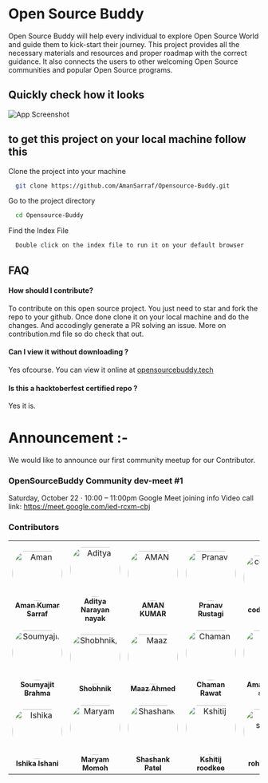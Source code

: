 # Open Source Buddy

Open Source Buddy will help every individual to explore Open Source World and guide them to kick-start their journey. This project provides all the necessary materials and resources and proper roadmap with the correct guidance. It also connects the users to other welcoming Open Source communities and popular Open Source programs.
## Quickly check how it looks

![App Screenshot](./img/screenshot.png)


## to get this project on your local machine follow this

Clone the project into your machine

```bash
  git clone https://github.com/AmanSarraf/Opensource-Buddy.git
```

Go to the project directory

```bash
  cd Opensource-Buddy
```

Find the Index File

```bash
  Double click on the index file to run it on your default browser
```


## FAQ

#### How should I contribute?

To contribute on this open source project. You just need to star and fork the repo to  your github. 
Once done clone it on your local machine and do the changes. And accodingly generate a PR solving an issue.
More on contribution.md file so do check that out. 



#### Can I view it without downloading ?

Yes ofcourse. You can view it online at [opensourcebuddy.tech](http://opensourcebuddy.tech/)

#### Is this a hacktoberfest certified repo ?

Yes it is. 

# Announcement :- 
We would like to announce our first community meetup for our Contributor.

### OpenSourceBuddy Community dev-meet #1
Saturday, October 22 · 10:00 – 11:00pm
Google Meet joining info
Video call link: https://meet.google.com/ied-rcxm-cbj

 

<!-- ## Contributors

- [@AmanSarraf](https://www.github.com/AmanSarraf)
- [@cleverhare](https://www.github.com/cleverhare)
- [@chaman-rawat](https://github.com/chaman-rawat)
- [@Pranav-Rustagi](https://github.com/Pranav-Rustagi)
- [@ishani-1255](https://github.com/ishani-1255)

Thank You Very Much for Contributing.  -->

### Contributors

<table>
<tr>
    <td align="center" style="word-wrap: break-word; width: 150.0; height: 150.0">
        <a href=https://github.com/AmanSarraf>
            <img src=https://avatars.githubusercontent.com/u/90839355?v=4 width="100;"  style="border-radius:50%;align-items:center;justify-content:center;overflow:hidden;padding-top:10px" alt=Aman Kumar Sarraf/>
            <br />
            <sub style="font-size:14px"><b>Aman Kumar Sarraf</b></sub>
        </a>
    </td>
    <td align="center" style="word-wrap: break-word; width: 150.0; height: 150.0">
        <a href=https://github.com/Aditya-Narayan-Nayak>
            <img src=https://avatars.githubusercontent.com/u/72183256?v=4 width="100;"  style="border-radius:50%;align-items:center;justify-content:center;overflow:hidden;padding-top:10px" alt=Aditya Narayan nayak/>
            <br />
            <sub style="font-size:14px"><b>Aditya Narayan nayak</b></sub>
        </a>
    </td>
    <td align="center" style="word-wrap: break-word; width: 150.0; height: 150.0">
        <a href=https://github.com/AmanKumar2626>
            <img src=https://avatars.githubusercontent.com/u/92772172?v=4 width="100;"  style="border-radius:50%;align-items:center;justify-content:center;overflow:hidden;padding-top:10px" alt=AMAN KUMAR/>
            <br />
            <sub style="font-size:14px"><b>AMAN KUMAR</b></sub>
        </a>
    </td>
    <td align="center" style="word-wrap: break-word; width: 150.0; height: 150.0">
        <a href=https://github.com/Pranav-Rustagi>
            <img src=https://avatars.githubusercontent.com/u/57594891?v=4 width="100;"  style="border-radius:50%;align-items:center;justify-content:center;overflow:hidden;padding-top:10px" alt=Pranav Rustagi/>
            <br />
            <sub style="font-size:14px"><b>Pranav Rustagi</b></sub>
        </a>
    </td>
    <td align="center" style="word-wrap: break-word; width: 150.0; height: 150.0">
        <a href=https://github.com/codernoob1>
            <img src=https://avatars.githubusercontent.com/u/79470721?v=4 width="100;"  style="border-radius:50%;align-items:center;justify-content:center;overflow:hidden;padding-top:10px" alt=codernoob1/>
            <br />
            <sub style="font-size:14px"><b>codernoob1</b></sub>
        </a>
    </td>
    <td align="center" style="word-wrap: break-word; width: 150.0; height: 150.0">
        <a href=https://github.com/Bishnukt>
            <img src=https://avatars.githubusercontent.com/u/87633659?v=4 width="100;"  style="border-radius:50%;align-items:center;justify-content:center;overflow:hidden;padding-top:10px" alt=Bishnu Thakur/>
            <br />
            <sub style="font-size:14px"><b>Bishnu Thakur</b></sub>
        </a>
    </td>
</tr>
<tr>
    <td align="center" style="word-wrap: break-word; width: 150.0; height: 150.0">
        <a href=https://github.com/cleverhare>
            <img src=https://avatars.githubusercontent.com/u/102357739?v=4 width="100;"  style="border-radius:50%;align-items:center;justify-content:center;overflow:hidden;padding-top:10px" alt=Soumyajit Brahma />
            <br />
            <sub style="font-size:14px"><b>Soumyajit Brahma </b></sub>
        </a>
    </td>
    <td align="center" style="word-wrap: break-word; width: 150.0; height: 150.0">
        <a href=https://github.com/Shobhnik13>
            <img src=https://avatars.githubusercontent.com/u/97435342?v=4 width="100;"  style="border-radius:50%;align-items:center;justify-content:center;overflow:hidden;padding-top:10px" alt=Shobhnik/>
            <br />
            <sub style="font-size:14px"><b>Shobhnik</b></sub>
        </a>
    </td>
    <td align="center" style="word-wrap: break-word; width: 150.0; height: 150.0">
        <a href=https://github.com/Maaz-Code>
            <img src=https://avatars.githubusercontent.com/u/65590762?v=4 width="100;"  style="border-radius:50%;align-items:center;justify-content:center;overflow:hidden;padding-top:10px" alt=Maaz Ahmed/>
            <br />
            <sub style="font-size:14px"><b>Maaz Ahmed</b></sub>
        </a>
    </td>
    <td align="center" style="word-wrap: break-word; width: 150.0; height: 150.0">
        <a href=https://github.com/chaman-rawat>
            <img src=https://avatars.githubusercontent.com/u/48222679?v=4 width="100;"  style="border-radius:50%;align-items:center;justify-content:center;overflow:hidden;padding-top:10px" alt=Chaman Rawat/>
            <br />
            <sub style="font-size:14px"><b>Chaman Rawat</b></sub>
        </a>
    </td>
    <td align="center" style="word-wrap: break-word; width: 150.0; height: 150.0">
        <a href=https://github.com/amanrxl-1999>
            <img src=https://avatars.githubusercontent.com/u/40610425?v=4 width="100;"  style="border-radius:50%;align-items:center;justify-content:center;overflow:hidden;padding-top:10px" alt=Aman kumar sarraf/>
            <br />
            <sub style="font-size:14px"><b>Aman kumar sarraf</b></sub>
        </a>
    </td>
    <td align="center" style="word-wrap: break-word; width: 150.0; height: 150.0">
        <a href=https://github.com/omnaladkar>
            <img src=https://avatars.githubusercontent.com/u/75687080?v=4 width="100;"  style="border-radius:50%;align-items:center;justify-content:center;overflow:hidden;padding-top:10px" alt=omnaladkar/>
            <br />
            <sub style="font-size:14px"><b>omnaladkar</b></sub>
        </a>
    </td>
</tr>
<tr>
    <td align="center" style="word-wrap: break-word; width: 150.0; height: 150.0">
        <a href=https://github.com/ishani-1255>
            <img src=https://avatars.githubusercontent.com/u/112965737?v=4 width="100;"  style="border-radius:50%;align-items:center;justify-content:center;overflow:hidden;padding-top:10px" alt=Ishika Ishani/>
            <br />
            <sub style="font-size:14px"><b>Ishika Ishani</b></sub>
        </a>
    </td>
    <td align="center" style="word-wrap: break-word; width: 150.0; height: 150.0">
        <a href=https://github.com/Maryam-Momoh>
            <img src=https://avatars.githubusercontent.com/u/75956011?v=4 width="100;"  style="border-radius:50%;align-items:center;justify-content:center;overflow:hidden;padding-top:10px" alt=Maryam Momoh/>
            <br />
            <sub style="font-size:14px"><b>Maryam Momoh</b></sub>
        </a>
    </td>
    <td align="center" style="word-wrap: break-word; width: 150.0; height: 150.0">
        <a href=https://github.com/Shashankfeeling>
            <img src=https://avatars.githubusercontent.com/u/87827112?v=4 width="100;"  style="border-radius:50%;align-items:center;justify-content:center;overflow:hidden;padding-top:10px" alt=Shashank Patel/>
            <br />
            <sub style="font-size:14px"><b>Shashank Patel</b></sub>
        </a>
    </td>
    <td align="center" style="word-wrap: break-word; width: 150.0; height: 150.0">
        <a href=https://github.com/horizenight>
            <img src=https://avatars.githubusercontent.com/u/76839614?v=4 width="100;"  style="border-radius:50%;align-items:center;justify-content:center;overflow:hidden;padding-top:10px" alt=Kshitij roodkee/>
            <br />
            <sub style="font-size:14px"><b>Kshitij roodkee</b></sub>
        </a>
    </td>
    <td align="center" style="word-wrap: break-word; width: 150.0; height: 150.0">
        <a href=https://github.com/rohit-saini1>
            <img src=https://avatars.githubusercontent.com/u/112249119?v=4 width="100;"  style="border-radius:50%;align-items:center;justify-content:center;overflow:hidden;padding-top:10px" alt=rohit-saini1/>
            <br />
            <sub style="font-size:14px"><b>rohit-saini1</b></sub>
        </a>
    </td>
</tr>
</table>

